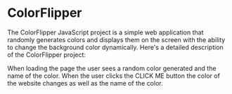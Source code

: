 # ColorFlipper

The ColorFlipper JavaScript project is a simple web application that randomly generates colors and displays them on the screen with the ability to change the background color dynamically. Here's a detailed description of the ColorFlipper project:

When loading the page the user sees a random color generated and the name of the color. When the user clicks the CLICK ME button the color of the website changes as well as the name of the color.
